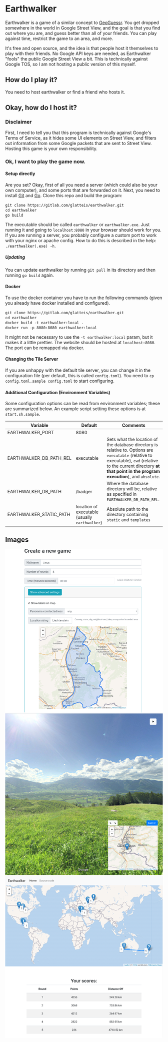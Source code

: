 # Earthwalker

Earthwalker is a game of a similar concept to [GeoGuessr](https://geoguessr.com).
You get dropped somewhere in the world in Google Street View, and the goal is that you find out where you are,
and guess better than all of your friends. You can play against time, restrict the game to an area, and more.

It's free and open source, and the idea is that people host it themselves to play with their friends. No Google
API keys are needed, as Earthwalker "fools" the public Google Street View a bit. This is technically against Google TOS,
so I am not hosting a public version of this myself.

## How do I play it?

You need to host earthwalker or find a friend who hosts it.

## Okay, how do I host it?

### Disclaimer

First, I need to tell you that this program is technically against Google's Terms of Service, as it hides some UI elements on Street View,
and filters out information from some Google packets that are sent to Street View. Hosting this game is your own responsibility.

### Ok, I want to play the game now.

#### Setup directly

Are you set? Okay, first of all you need a server (which could also be your own computer), and some ports that are forwarded on it.
Next, you need to install [Git](https://git-scm.com/) and [Go](https://golang.org/).
Clone this repo and build the program:

    git clone https://gitlab.com/glatteis/earthwalker.git
    cd earthwalker
    go build

The executable should be called `earthwalker` or `earthwalker.exe`.
Just running it and going to `localhost:8080` in your browser should work for you.
If you are running a server, you probably configure a custom port to work with your nginx or apache config.
How to do this is described in the help: `./earthwalker(.exe) -h`.

##### Updating

You can update earthwalker by running `git pull` in its directory and then running `go build` again.

#### Docker

To use the docker container you have to run the following commands (given you already have docker installed and configured).
    
    git clone https://gitlab.com/glatteis/earthwalker.git
    cd earthwalker
    docker build -t earthwalker:local .
    docker run -p 8080:8080 earthwalker:local

It might not be necessary to use the `-t earthwalker:local` param, but it makes it a little prettier.
The website should be hosted at `localhost:8080`. The port can be remapped via docker.

#### Changing the Tile Server

If you are unhappy with the default tile server, you can change it in the configuration file (per default, this is called `config.toml`).
You need to `cp config.toml.sample config.toml` to start configuring.

#### Additional Configuration (Environment Variables)

Some configuration options can be read from environment variables; these are summarized below.  An example script setting these options is at `start.sh.sample`.

| Variable | Default | Comments |
|---|---|---|
| EARTHWALKER_PORT | 8080 |   |
| EARTHWALKER_DB_PATH_REL | executable | Sets what the location of the database directory is relative to.  Options are `executable` (relative to executable), `cwd` (relative to the current directory **at that point in the program execution**), and `absolute`. |
| EARTHWALKER_DB_PATH | /badger | Where the database directory will be, relative as specified in `EARTHWALKER_DB_PATH_REL`. |
| EARTHWALKER_STATIC_PATH | location of executable (usually `earthwalker`) | Absolute path to the directory containing `static` and `templates` |

## Images

![Create new game dialog](readme/image_create_new.png)
![Ingame](readme/image_ingame.png)
![Summary](readme/image_summary.png)
